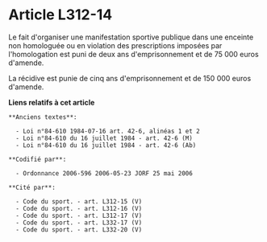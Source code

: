 # Article L312-14

Le fait d'organiser une manifestation sportive publique dans une enceinte non homologuée ou en violation des prescriptions
imposées par l'homologation est puni de deux ans d'emprisonnement et de 75 000 euros d'amende.

La récidive est punie de cinq ans d'emprisonnement et de 150 000 euros d'amende.

**Liens relatifs à cet article**

	**Anciens textes**:

	  - Loi n°84-610 1984-07-16 art. 42-6, alinéas 1 et 2
	  - Loi n°84-610 du 16 juillet 1984 - art. 42-6 (M)
	  - Loi n°84-610 du 16 juillet 1984 - art. 42-6 (Ab)

	**Codifié par**:

	  - Ordonnance 2006-596 2006-05-23 JORF 25 mai 2006

	**Cité par**:

	  - Code du sport. - art. L312-15 (V)
	  - Code du sport. - art. L312-16 (V)
	  - Code du sport. - art. L312-17 (V)
	  - Code du sport. - art. L332-17 (V)
	  - Code du sport. - art. L332-20 (V)
